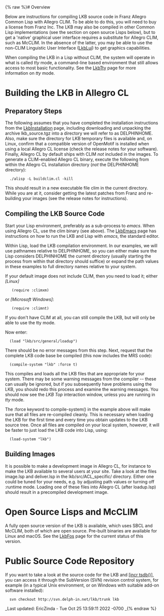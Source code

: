 {% raw %}# Overview

Below are instructions for compiling LKB source code in Franz Allegro
Common Lisp with Allegro CLIM. To be able to do this, you will need to
buy a license from Franz Inc. The LKB may also be compiled in other
Common Lisp implementations (see the section on open source Lisps
below), but to get a 'native' graphical user interface requires a
substitute for Allegro CLIM, such as McCLIM. In the absence of the
latter, you may be able to use the non-CLIM Linguistic User Interface
([LkbLui](../LkbLui)) to get graphics capabilities.

When compiling the LKB in a Lisp without CLIM, the system will operate
in what is called *tty* mode, a command-line based environment that
still allows access to most basic functionality. See the
[LkbTty](/LkbTty) page for more information on *tty* mode.

# Building the LKB in Allegro CL

## Preparatory Steps

The following assumes that you have completed the installation
instructions from the [LkbInstallation](../LkbInstallation) page, including
downloading and unpacking the archive lkb\_source.tgz into a directory
we will refer to as DELPHINHOME. Also, make sure the directory for LKB
temporary files is available and, on Linux, confirm that a compatible
version of OpenMotif is installed when using a local Allegro CL license
(check the release notes for your software). Finally, Allegro CL by
default ships with CLIM *not* included in the images. To generate a
CLIM-enabled Allegro CL binary, execute the following from within the
Allegro CL installation directory (*not* the DELPHINHOME directory):

      ./alisp -L buildclim.cl -kill

This should result in a new executable file clim in the current
directory. While you are at it, consider getting the latest patches from
Franz and re-building your images (see the release notes for
instructions).

## Compiling the LKB Source Code

Start your Lisp environment, preferably as a sub-process to *emacs*.
When using Allegro CL, use the clim binary (see above). The
[LkbEmacs](../LkbEmacs) page has instructions on how to run the LKB and
Lisp with *emacs*, the standard editor.

Within Lisp, load the LKB compilation environment. In our examples, we
will use pathnames relative to DELPHINHOME, so you can either make sure
the Lisp considers DELPHINHOME the current directory (usually starting
the process from within that directory should suffice) or expand the
path values in these examples to full directory names relative to your
system.

If your default image does not include CLIM, then you need to load it;
either *\[Linux\]*

       (require :climxm)

or *\[Microsoft Windows\]*:

       (require :climnt)

If you don't have CLIM at all, you can still compile the LKB, but will
only be able to use the tty mode.

Now enter:

      (load "lkb/src/general/loadup") 

There should be no error messages from this step. Next, request that the
complete LKB code base be compiled (this now includes the MRS code):

      (compile-system "lkb" :force t)

This compiles and loads all the LKB files that are appropriate for your
system. There may be some warning messages from the compiler -- these
can usually be ignored, but if you subsequently have problems using the
LKB, you should redo this process and examine the warning messages. You
should now see the *LKB Top* interaction window, unless you are running
in *tty* mode.

The :force keyword to compile-system() in the example above will make
sure that all files are re-compiled cleanly. This is necessary when
loading the LKB for the first time and every time you obtain updates to
the LKB source tree. Once all files are compiled on your local system,
however, it will be faster to just load the LKB code into Lisp, using:

      (load-system "lkb")

## Building Images

It is possible to make a development image in Allegro CL, for instance
to make the LKB available to several users at your site. Take a look at
the files image.lsp and deliver.lsp in the lkb/src/ACL\_specific/
directory. Either one could be tuned for your needs, e.g. by adjusting
path values or turning off :runtime mode. Loading one of these files
into Allegro CL (after loadup.lsp) should result in a precompiled
development image.

# Open Source Lisps and McCLIM

A fully open source version of the LKB is available, which uses SBCL and
McCLIM, both of which are open source. Pre-built binaries are available
for Linux and macOS. See the [LkbFos](../LkbFos) page for the current
status of this version.

# Public Source Code Repository

If you want to take a look at the source code for the LKB and [\[incr
tsdb()\]](http://www.delph-in.net/itsdb), you can access it through the
SubVersion (SVN) revision control system, for example (in a typical Unix
environment, or on Windows with suitable add-on software installed):

      svn checkout http://svn.delph-in.net/lkb/trunk lkb

_Last updated: EricZinda - Tue Oct 25 13:59:11 2022 -0700
_{% endraw %}